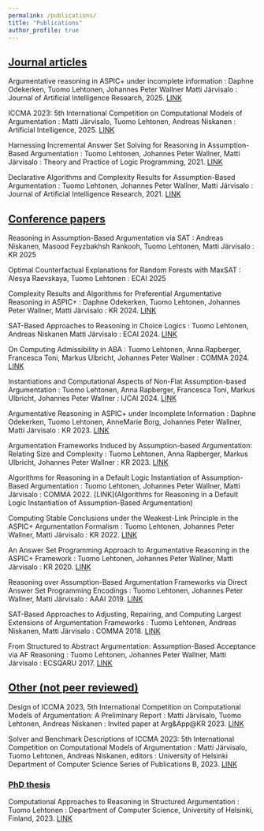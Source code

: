 ```yaml
---
permalink: /publications/
title: "Publications"
author_profile: true
---
```


## <u>Journal articles</u>
Argumentative reasoning in ASPIC+ under incomplete information
: Daphne Odekerken, Tuomo Lehtonen, Johannes Peter Wallner Matti Järvisalo 
: Journal of Artificial Intelligence Research, 2025. [LINK](https://www.jair.org/index.php/jair/article/view/18404) 

ICCMA 2023: 5th International Competition on Computational Models of Argumentation
: Matti Järvisalo, Tuomo Lehtonen, Andreas Niskanen
: Artificial Intelligence, 2025. [LINK](https://www.sciencedirect.com/science/article/pii/S000437022500030X)

Harnessing Incremental Answer Set Solving for Reasoning in Assumption-Based Argumentation
: Tuomo Lehtonen, Johannes Peter Wallner, Matti Järvisalo
: Theory and Practice of Logic Programming, 2021. [LINK](https://doi.org/10.1017/S1471068421000296)

Declarative Algorithms and Complexity Results for Assumption-Based Argumentation
:   Tuomo Lehtonen, Johannes Peter Wallner, Matti Järvisalo
: Journal of Artificial Intelligence Research, 2021. [LINK](https://doi.org/10.1613/jair.1.12479)

## <u>Conference papers</u>
Reasoning in Assumption-Based Argumentation via SAT
: Andreas Niskanen, Masood Feyzbakhsh Rankooh, Tuomo Lehtonen, Matti Järvisalo
: KR 2025

Optimal Counterfactual Explanations for Random Forests with MaxSAT
: Alesya Raevskaya, Tuomo Lehtonen 
: ECAI 2025

Complexity Results and Algorithms for Preferential Argumentative Reasoning in ASPIC+ 
:   Daphne Odekerken, Tuomo Lehtonen, Johannes Peter Wallner, Matti Järvisalo 
: KR 2024. [LINK](https://doi.org/10.24963/kr.2024/49)

SAT-Based Approaches to Reasoning in Choice Logics
:   Tuomo Lehtonen, Andreas Niskanen Matti Järvisalo 
: ECAI 2024. [LINK](https://doi.org/10.3233/FAIA241001)

On Computing Admissibility in ABA
:   Tuomo Lehtonen, Anna Rapberger, Francesca Toni, Markus Ulbricht, Johannes Peter Wallner 
: COMMA 2024. [LINK](https://ebooks.iospress.nl/volumearticle/69215)

Instantiations and Computational Aspects of Non-Flat Assumption-based Argumentation
:   Tuomo Lehtonen, Anna Rapberger, Francesca Toni, Markus Ulbricht, Johannes Peter Wallner 
: IJCAI 2024. [LINK](https://www.ijcai.org/proceedings/2024/383)

Argumentative Reasoning in ASPIC+ under Incomplete Information
:   Daphne Odekerken, Tuomo Lehtonen, AnneMarie Borg, Johannes Peter Wallner, Matti Järvisalo 
: KR 2023. [LINK](https://proceedings.kr.org/2023/52/)

Argumentation Frameworks Induced by Assumption-based Argumentation: Relating Size and Complexity
:   Tuomo Lehtonen, Anna Rapberger, Markus Ulbricht, Johannes Peter Wallner 
: KR 2023. [LINK](https://proceedings.kr.org/2023/43/)

Algorithms for Reasoning in a Default Logic Instantiation of Assumption-Based Argumentation
:   Tuomo Lehtonen, Johannes Peter Wallner, Matti Järvisalo 
: COMMA 2022. [LINK](Algorithms for Reasoning in a Default Logic Instantiation of Assumption-Based Argumentation)

Computing Stable Conclusions under the Weakest-Link Principle in the ASPIC+ Argumentation Formalism
:   Tuomo Lehtonen, Johannes Peter Wallner, Matti Järvisalo 
: KR 2022. [LINK](https://proceedings.kr.org/2022/22/)

An Answer Set Programming Approach to Argumentative Reasoning in the ASPIC+ Framework
:   Tuomo Lehtonen, Johannes Peter Wallner, Matti Järvisalo 
: KR 2020. [LINK](https://doi.org/10.24963/kr.2020/63)

Reasoning over Assumption-Based Argumentation Frameworks via Direct Answer Set Programming Encodings
:   Tuomo Lehtonen, Johannes Peter Wallner, Matti Järvisalo 
: AAAI 2019. [LINK](https://doi.org/10.1609/aaai.v33i01.33012938)

SAT-Based Approaches to Adjusting, Repairing, and Computing Largest Extensions of Argumentation Frameworks
:   Tuomo Lehtonen, Andreas Niskanen, Matti Järvisalo 
: COMMA 2018. [LINK](https://ebooks.iospress.nl/publication/50191)

From Structured to Abstract Argumentation: Assumption-Based Acceptance via AF Reasoning
:   Tuomo Lehtonen, Johannes Peter Wallner, Matti Järvisalo 
: ECSQARU 2017. [LINK](https://doi.org/10.1007/978-3-319-61581-3_6)

## <u>Other (not peer reviewed)</u>
Design of ICCMA 2023, 5th International Competition on Computational Models of Argumentation: A Preliminary Report
:   Matti Järvisalo, Tuomo Lehtonen, Andreas Niskanen 
: Invited paper at Arg&App@KR 2023. [LINK](https://tuhat.helsinki.fi/ws/portalfiles/portal/270662732/paper.pdf)

Solver and Benchmark Descriptions of ICCMA 2023: 5th International Competition on Computational Models of Argumentation
:   Matti Järvisalo, Tuomo Lehtonen, Andreas Niskanen, editors 
: University of Helsinki Department of Computer Science Series of Publications B, 2023. [LINK](https://researchportal.helsinki.fi/files/274853796/iccma23proc.pdf)

### <u>PhD thesis</u>
Computational Approaches to Reasoning in Structured Argumentation
: Tuomo Lehtonen
: Department of Computer Science, University of Helsinki, Finland, 2023. [LINK](https://hdl.handle.net/10138/358340)

